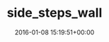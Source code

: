 ---
title:		"side_steps_wall"
type:		"photos"
mediatype:		"upload"
description:		"TBC"
date:		"2016-01-08 15:19:51+00:00"
album:		"experimental"
filename:		"side-steps-wall.md"
series:		""
cl_public_id:		"experimental/side_steps_wall"
cl_version:		1497004440
format:		"tiff"
bytes:		6734448
width:		2158
height:		1440
colours:
- "#817264"
- "#372E24"
- "#7A6A57"
- "#332922"
- "#756455"
- "#322B27"
- "#BBAA99"
exposure_mode:		"Auto"
program:		"Aperture-priority AE"
aperture:		"4.5"
focal_length:		"38.0 mm"
iso:		"250"
shutter_speed:		"1/320"
metering:		"Multi-segment"
flash:		"Off, Did not fire"
white_balance:		"Custom"
colour_temp:		"5950"
has_crop:		"false"
orientation:		"Horizontal (normal)"
camera_model:		"NIKON D800"
lens_info:		"24-70mm f/2.8"
artist:		"No artist info"
x_resolution:		"300"
y_resolution:		"300"
---